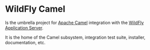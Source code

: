 # WildFly Camel

Is the umbrella project for [Apache Camel](http://camel.apache.org/) integration with the [WildFly Application Server](http://wildfly.org/).

It is the home of the Camel subsystem, integration test suite, installer, documentation, etc.

